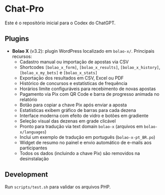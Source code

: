 # Chat-Pro

Este é o repositório inicial para o Codex do ChatGPT.

## Plugins

 - **Bolao X** (v3.2): plugin WordPress localizado em `bolao-x/`.
   Principais recursos:
   - Cadastro manual ou importação de apostas via CSV
   - Shortcodes `[bolao_x_form]`, `[bolao_x_results]`, `[bolao_x_history]`, `[bolao_x_my_bets]` e `[bolao_x_stats]`
   - Exportação dos resultados em CSV, Excel ou PDF
   - Histórico de concursos e estatísticas de frequência
   - Horários limite configuráveis para recebimento de novas apostas
   - Pagamento via Pix com QR Code e barra de progresso animada no relatório
   - Botão para copiar a chave Pix após enviar a aposta
   - Estatísticas exibem gráfico de barras para cada dezena
   - Interface moderna com efeito de vidro e botões em gradiente
   - Seleção visual das dezenas em grade clicável
   - Pronto para tradução via text domain `bolao-x` (arquivos em `bolao-x/languages`)
   - Inclui um exemplo de tradução em português (`bolao-x-pt_BR.po`)
   - Widget de resumo no painel e envio automático de e-mails aos participantes
   - Todos os dados (incluindo a chave Pix) são removidos na desinstalação

## Development
Run `scripts/test.sh` para validar os arquivos PHP.
